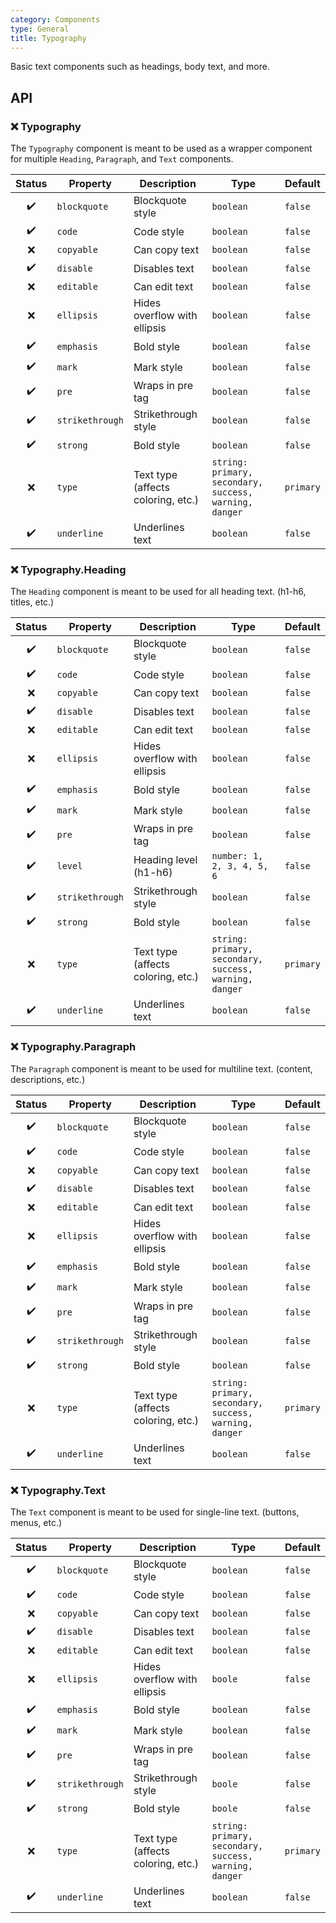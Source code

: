 ```yaml
---
category: Components
type: General
title: Typography
---
```


Basic text components such as headings, body text, and more.

## API

### ❌ Typography

The `Typography` component is meant to be used as a wrapper component for multiple `Heading`, `Paragraph`, and `Text` components.

| Status | Property        | Description                        | Type                                                   | Default   |
| :----: | --------------- | ---------------------------------- | ------------------------------------------------------ | --------- |
|   ✔️   | `blockquote`    | Blockquote style                   | `boolean`                                              | `false`   |
|   ✔️   | `code`          | Code style                         | `boolean`                                              | `false`   |
|   ❌   | `copyable`      | Can copy text                      | `boolean`                                              | `false`   |
|   ✔️   | `disable`       | Disables text                      | `boolean`                                              | `false`   |
|   ❌   | `editable`      | Can edit text                      | `boolean`                                              | `false`   |
|   ❌   | `ellipsis`      | Hides overflow with ellipsis       | `boolean`                                              | `false`   |
|   ✔️   | `emphasis`      | Bold style                         | `boolean`                                              | `false`   |
|   ✔️   | `mark`          | Mark style                         | `boolean`                                              | `false`   |
|   ✔️   | `pre`           | Wraps in pre tag                   | `boolean`                                              | `false`   |
|   ✔️   | `strikethrough` | Strikethrough style                | `boolean`                                              | `false`   |
|   ✔️   | `strong`        | Bold style                         | `boolean`                                              | `false`   |
|   ❌   | `type`          | Text type (affects coloring, etc.) | `string: primary, secondary, success, warning, danger` | `primary` |
|   ✔️   | `underline`     | Underlines text                    | `boolean`                                              | `false`   |

### ❌ Typography.Heading

The `Heading` component is meant to be used for all heading text. (h1-h6, titles, etc.)

| Status | Property        | Description                        | Type                                                   | Default   |
| :----: | --------------- | ---------------------------------- | ------------------------------------------------------ | --------- |
|   ✔️   | `blockquote`    | Blockquote style                   | `boolean`                                              | `false`   |
|   ✔️   | `code`          | Code style                         | `boolean`                                              | `false`   |
|   ❌   | `copyable`      | Can copy text                      | `boolean`                                              | `false`   |
|   ✔️   | `disable`       | Disables text                      | `boolean`                                              | `false`   |
|   ❌   | `editable`      | Can edit text                      | `boolean`                                              | `false`   |
|   ❌   | `ellipsis`      | Hides overflow with ellipsis       | `boolean`                                              | `false`   |
|   ✔️   | `emphasis`      | Bold style                         | `boolean`                                              | `false`   |
|   ✔️   | `mark`          | Mark style                         | `boolean`                                              | `false`   |
|   ✔️   | `pre`           | Wraps in pre tag                   | `boolean`                                              | `false`   |
|   ✔️   | `level`         | Heading level (h1-h6)              | `number: 1, 2, 3, 4, 5, 6`                             | `false`   |
|   ✔️   | `strikethrough` | Strikethrough style                | `boolean`                                              | `false`   |
|   ✔️   | `strong`        | Bold style                         | `boolean`                                              | `false`   |
|   ❌   | `type`          | Text type (affects coloring, etc.) | `string: primary, secondary, success, warning, danger` | `primary` |
|   ✔️   | `underline`     | Underlines text                    | `boolean`                                              | `false`   |

### ❌ Typography.Paragraph

The `Paragraph` component is meant to be used for multiline text. (content, descriptions, etc.)

| Status | Property        | Description                        | Type                                                   | Default   |
| :----: | --------------- | ---------------------------------- | ------------------------------------------------------ | --------- |
|   ✔️   | `blockquote`    | Blockquote style                   | `boolean`                                              | `false`   |
|   ✔️   | `code`          | Code style                         | `boolean`                                              | `false`   |
|   ❌   | `copyable`      | Can copy text                      | `boolean`                                              | `false`   |
|   ✔️   | `disable`       | Disables text                      | `boolean`                                              | `false`   |
|   ❌   | `editable`      | Can edit text                      | `boolean`                                              | `false`   |
|   ❌   | `ellipsis`      | Hides overflow with ellipsis       | `boolean`                                              | `false`   |
|   ✔️   | `emphasis`      | Bold style                         | `boolean`                                              | `false`   |
|   ✔️   | `mark`          | Mark style                         | `boolean`                                              | `false`   |
|   ✔️   | `pre`           | Wraps in pre tag                   | `boolean`                                              | `false`   |
|   ✔️   | `strikethrough` | Strikethrough style                | `boolean`                                              | `false`   |
|   ✔️   | `strong`        | Bold style                         | `boolean`                                              | `false`   |
|   ❌   | `type`          | Text type (affects coloring, etc.) | `string: primary, secondary, success, warning, danger` | `primary` |
|   ✔️   | `underline`     | Underlines text                    | `boolean`                                              | `false`   |

### ❌ Typography.Text

The `Text` component is meant to be used for single-line text. (buttons, menus, etc.)

| Status | Property        | Description                        | Type                                                   | Default   |
| :----: | --------------- | ---------------------------------- | ------------------------------------------------------ | --------- |
|   ✔️   | `blockquote`    | Blockquote style                   | `boolean`                                              | `false`   |
|   ✔️   | `code`          | Code style                         | `boolean`                                              | `false`   |
|   ❌   | `copyable`      | Can copy text                      | `boolean`                                              | `false`   |
|   ✔️   | `disable`       | Disables text                      | `boolean`                                              | `false`   |
|   ❌   | `editable`      | Can edit text                      | `boolean`                                              | `false`   |
|   ❌   | `ellipsis`      | Hides overflow with ellipsis       | `boole`                                                | `false`   |
|   ✔️   | `emphasis`      | Bold style                         | `boolean`                                              | `false`   |
|   ✔️   | `mark`          | Mark style                         | `boolean`                                              | `false`   |
|   ✔️   | `pre`           | Wraps in pre tag                   | `boolean`                                              | `false`   |
|   ✔️   | `strikethrough` | Strikethrough style                | `boole`                                                | `false`   |
|   ✔️   | `strong`        | Bold style                         | `boole`                                                | `false`   |
|   ❌   | `type`          | Text type (affects coloring, etc.) | `string: primary, secondary, success, warning, danger` | `primary` |
|   ✔️   | `underline`     | Underlines text                    | `boolean`                                              | `false`   |
